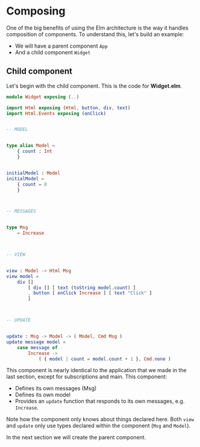 # Composing

One of the big benefits of using the Elm architecture is the way it handles composition of components. To understand this, let's build an example:

- We will have a parent component `App`
- And a child component `Widget`

## Child component

Let's begin with the child component. This is the code for __Widget.elm__.

```elm
module Widget exposing (..)

import Html exposing (Html, button, div, text)
import Html.Events exposing (onClick)


-- MODEL


type alias Model =
    { count : Int
    }


initialModel : Model
initialModel =
    { count = 0
    }



-- MESSAGES


type Msg
    = Increase



-- VIEW


view : Model -> Html Msg
view model =
    div []
        [ div [] [ text (toString model.count) ]
        , button [ onClick Increase ] [ text "Click" ]
        ]



-- UPDATE


update : Msg -> Model -> ( Model, Cmd Msg )
update message model =
    case message of
        Increase ->
            ( { model | count = model.count + 1 }, Cmd.none )

```

This component is nearly identical to the application that we made in the last section, except for subscriptions and main. This component:

- Defines its own messages (Msg)
- Defines its own model
- Provides an `update` function that responds to its own messages, e.g. `Increase`.

Note how the component only knows about things declared here. Both `view` and `update` only use types declared within the component (`Msg` and `Model`).

In the next section we will create the parent component.

